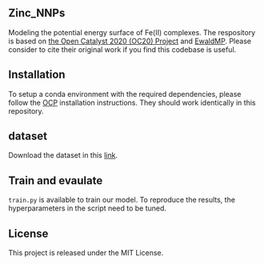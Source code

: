 ## Zinc_NNPs
Modeling the potential energy surface of Fe(II) complexes. The respository is based on [the Open Catalyst 2020 (OC20) Project](https://github.com/Open-Catalyst-Project/ocp) and [EwaldMP](https://github.com/arthurkosmala/EwaldMP?tab=readme-ov-file). Please consider to cite their original work if you find this codebase is useful.
## Installation
To setup a conda environment with the required dependencies, please follow the [OCP](https://github.com/Open-Catalyst-Project/ocp/blob/main/INSTALL.md) installation instructions. They should work identically in this repository. 
## dataset
Download the dataset in this [link](https://zenodo.org/records/10520945).
## Train and evaulate 
`train.py` is available to train our model. To reproduce the results, the hyperparameters in the script need to be tuned.
## License
This project is released under the MIT License.
